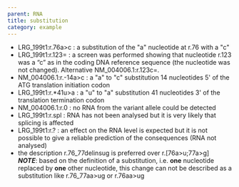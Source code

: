 ```yaml
---
parent: RNA
title: substitution
category: example
---
```


*	LRG_199t1:r.76a>c
	:	a substitution of the "a" nucleotide at r.76 with a "c"
*	LRG_199t1:r.123=
	:	a screen was performed showing that nucleotide r.123 was a “c” as in the coding DNA reference sequence (the nucleotide was not changed). Alternative NM_004006.1:r.123c=.
*	NM_004006.1:r.-14a>c
	:	a "a" to "c" substitution 14 nucleotides 5' of the ATG translation initiation codon
*	LRG_199t1:r.\*41u>a
	:	a "u" to "a" substitution 41 nucleotides 3' of the translation termination codon
*	NM_004006.1:r.0
	:	no RNA from the variant allele could be detected
*	LRG_199t1:r.spl
	:	RNA has not been analysed but it is very likely that splicing is affected
*	LRG_199t1:r.?
	:	an effect on the RNA level is expected but it is not possible to give a reliable prediction of the consequences (RNA not analysed)
*	the description r.76\_77delinsug is preferred over r.[76a>u;77a>g]  
	_**NOTE**_:	based on the definition of a substitution, i.e. **one** nucleotide replaced by **one** other nucleotide, this change can not be described as a substitution like r.76\_77aa>ug or r.76aa>ug
